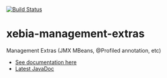 <!--                                                                           -->
<!--  Copyright 2008-2010 Xebia and the original author or authors.            -->
<!--                                                                           -->
<!--  Licensed under the Apache License, Version 2.0 (the "License");          -->
<!--  you may not use this file except in compliance with the License.         -->
<!--  You may obtain a copy of the License at                                  -->
<!--                                                                           -->
<!--       http://www.apache.org/licenses/LICENSE-2.0                          -->
<!--                                                                           -->
<!--  Unless required by applicable law or agreed to in writing, software      -->
<!--  distributed under the License is distributed on an "AS IS" BASIS,        -->
<!--  WITHOUT WARRANTIES OR CONDITIONS OF ANY KIND, either express or implied. -->
<!--  See the License for the specific language governing permissions and      -->
<!--  limitations under the License.                                           -->
<!--                                                                           -->

[![Build Status](https://buildhive.cloudbees.com/job/xebia-france/job/xebia-management-extras/badge/icon)](https://buildhive.cloudbees.com/job/xebia-france/job/xebia-management-extras/)

xebia-management-extras
=======================

Management Extras (JMX MBeans, @Profiled annotation, etc)
 * [See documentation here](https://code.google.com/p/xebia-france/wiki/XebiaManagementExtras)
 * [Latest JavaDoc](http://xebia-france.github.com/xebia-management-extras/apidocs/index.html)
